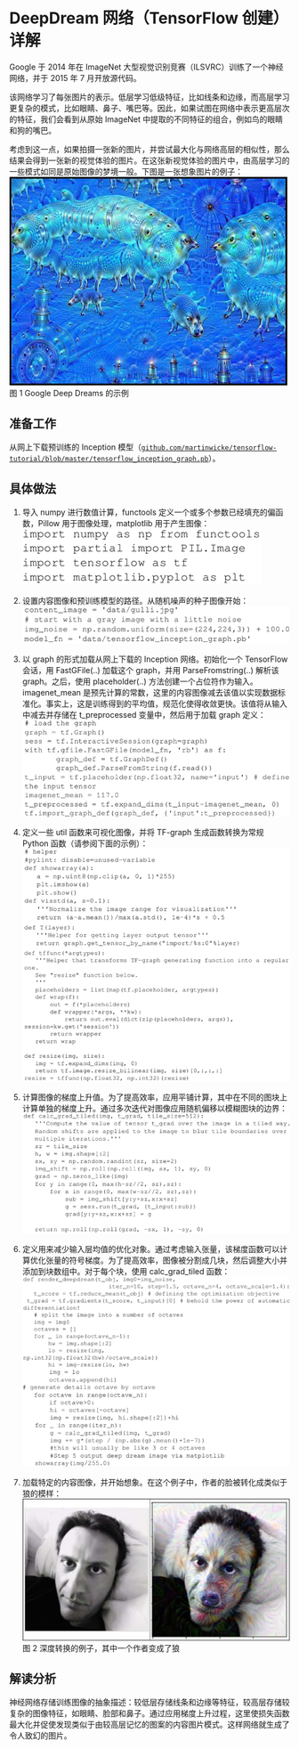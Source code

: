 # DeepDream 网络（TensorFlow 创建）详解

Google 于 2014 年在 ImageNet 大型视觉识别竞赛（ILSVRC）训练了一个神经网络，并于 2015 年 7 月开放源代码。

该网络学习了每张图片的表示。低层学习低级特征，比如线条和边缘，而高层学习更复杂的模式，比如眼睛、鼻子、嘴巴等。因此，如果试图在网络中表示更高层次的特征，我们会看到从原始 ImageNet 中提取的不同特征的组合，例如鸟的眼睛和狗的嘴巴。

考虑到这一点，如果拍摄一张新的图片，并尝试最大化与网络高层的相似性，那么结果会得到一张新的视觉体验的图片。在这张新视觉体验的图片中，由高层学习的一些模式如同是原始图像的梦境一般。下图是一张想象图片的例子：
![Google Deep Dreams 的示例](img/dee51d0db09d27b9a4d1cd9876ec87f2.jpg)
图 1 Google Deep Dreams 的示例

## 准备工作

从网上下载预训练的 Inception 模型（[`github.com/martinwicke/tensorflow-tutorial/blob/master/tensorflow_inception_graph.pb`](https://github.com/martinwicke/tensorflow-tutorial/blob/master/tensorflow_inception_graph.pb)）。

## 具体做法

1.  导入 numpy 进行数值计算，functools 定义一个或多个参数已经填充的偏函数，Pillow 用于图像处理，matplotlib 用于产生图像：
    ![](img/7d8ab847b1cf4ddd67b52648dea0f10e.jpg)

2.  设置内容图像和预训练模型的路径。从随机噪声的种子图像开始：
    ![](img/1570d6503949fe416e37217670e607d1.jpg)

3.  以 graph 的形式加载从网上下载的 Inception 网络。初始化一个 TensorFlow 会话，用 FastGFile(..) 加载这个 graph，并用 ParseFromstring(..) 解析该 graph。之后，使用 placeholder(..) 方法创建一个占位符作为输入。 imagenet_mean 是预先计算的常数，这里的内容图像减去该值以实现数据标准化。事实上，这是训练得到的平均值，规范化使得收敛更快。该值将从输入中减去并存储在 t_preprocessed 变量中，然后用于加载 graph 定义：
    ![](img/76d6c09284d2b3b17f2c4a6c0b60d4d7.jpg)

4.  定义一些 util 函数来可视化图像，并将 TF-graph 生成函数转换为常规 Python 函数（请参阅下面的示例）：
    ![](img/7b8ada6926772c9310e0241af5ab4553.jpg)

5.  计算图像的梯度上升值。为了提高效率，应用平铺计算，其中在不同的图块上计算单独的梯度上升。通过多次迭代对图像应用随机偏移以模糊图块的边界：
    ![](img/3b9b55c7aa6cf48e4f7c57838793e460.jpg)

6.  定义用来减少输入层均值的优化对象。通过考虑输入张量，该梯度函数可以计算优化张量的符号梯度。为了提高效率，图像被分割成几块，然后调整大小并添加到块数组中。对于每个块，使用 calc_grad_tiled 函数：
    ![](img/4ff4f0944364818c73ad3e1b5308e994.jpg)

7.  加载特定的内容图像，并开始想象。在这个例子中，作者的脸被转化成类似于狼的模样：
    ![深度转换的例子，其中一个作者变成了狼](img/eb1f8ba080b8ef4603cb366924d3654f.jpg)图 2 深度转换的例子，其中一个作者变成了狼

## 解读分析

神经网络存储训练图像的抽象描述：较低层存储线条和边缘等特征，较高层存储较复杂的图像特征，如眼睛、脸部和鼻子。通过应用梯度上升过程，这里使损失函数最大化并促使发现类似于由较高层记忆的图案的内容图片模式。这样网络就生成了令人致幻的图片。